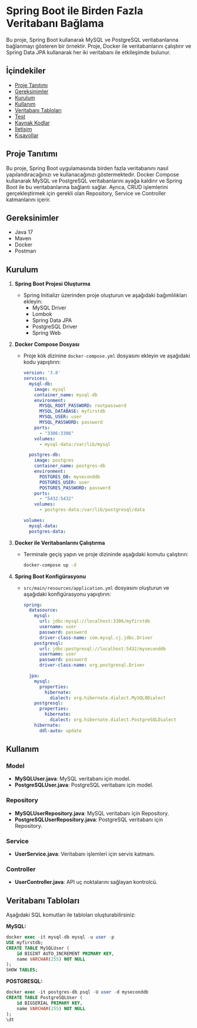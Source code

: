 # Spring Boot ile Birden Fazla Veritabanı Bağlama

Bu proje, Spring Boot kullanarak MySQL ve PostgreSQL veritabanlarına bağlanmayı gösteren bir örnektir. Proje, Docker ile veritabanlarını çalıştırır ve Spring Data JPA kullanarak her iki veritabanı ile etkileşimde bulunur. 

## İçindekiler

- [Proje Tanıtımı](#proje-tanıtımı)
- [Gereksinimler](#gereksinimler)
- [Kurulum](#kurulum)
- [Kullanım](#kullanım)
- [Veritabanı Tabloları](#veritabanı-tabloları)
- [Test](#test)
- [Kaynak Kodlar](#kaynak-kodlar)
- [İletişim](#iletişim)
- [Kısayollar](#kısayollar)

## Proje Tanıtımı

Bu proje, Spring Boot uygulamasında birden fazla veritabanını nasıl yapılandıracağınızı ve kullanacağınızı göstermektedir. Docker Compose kullanarak MySQL ve PostgreSQL veritabanlarını ayağa kaldırır ve Spring Boot ile bu veritabanlarına bağlantı sağlar. Ayrıca, CRUD işlemlerini gerçekleştirmek için gerekli olan Repository, Service ve Controller katmanlarını içerir.

## Gereksinimler

- Java 17
- Maven
- Docker
- Postman

## Kurulum

1. **Spring Boot Projesi Oluşturma**
   - Spring Initializr üzerinden proje oluşturun ve aşağıdaki bağımlılıkları ekleyin:
     - MySQL Driver
     - Lombok
     - Spring Data JPA
     - PostgreSQL Driver
     - Spring Web

2. **Docker Compose Dosyası**
   - Proje kök dizinine `docker-compose.yml` dosyasını ekleyin ve aşağıdaki kodu yapıştırın:

     ```yaml
     version: '3.8'
     services:
       mysql-db:
         image: mysql
         container_name: mysql-db
         environment:
           MYSQL_ROOT_PASSWORD: rootpassword
           MYSQL_DATABASE: myfirstdb
           MYSQL_USER: user
           MYSQL_PASSWORD: password
         ports:
           - "3306:3306"
         volumes:
           - mysql-data:/var/lib/mysql

       postgres-db:
         image: postgres
         container_name: postgres-db
         environment:
           POSTGRES_DB: myseconddb
           POSTGRES_USER: user
           POSTGRES_PASSWORD: password
         ports:
           - "5432:5432"
         volumes:
           - postgres-data:/var/lib/postgresql/data

     volumes:
       mysql-data:
       postgres-data:
     ```

3. **Docker ile Veritabanlarını Çalıştırma**
   - Terminale geçiş yapın ve proje dizininde aşağıdaki komutu çalıştırın:
     
     ```bash
     docker-compose up -d
     ```

4. **Spring Boot Konfigürasyonu**
   - `src/main/resources/application.yml` dosyasını oluşturun ve aşağıdaki konfigürasyonu yapıştırın:

     ```yaml
     spring:
       datasource:
         mysql:
           url: jdbc:mysql://localhost:3306/myfirstdb
           username: user
           password: password
           driver-class-name: com.mysql.cj.jdbc.Driver
         postgresql:
           url: jdbc:postgresql://localhost:5432/myseconddb
           username: user
           password: password
           driver-class-name: org.postgresql.Driver

       jpa:
         mysql:
           properties:
             hibernate:
               dialect: org.hibernate.dialect.MySQL8Dialect
         postgresql:
           properties:
             hibernate:
               dialect: org.hibernate.dialect.PostgreSQLDialect
         hibernate:
           ddl-auto: update
     ```

## Kullanım

### Model

- **MySQLUser.java**: MySQL veritabanı için model.
- **PostgreSQLUser.java**: PostgreSQL veritabanı için model.

### Repository

- **MySQLUserRepository.java**: MySQL veritabanı için Repository.
- **PostgreSQLUserRepository.java**: PostgreSQL veritabanı için Repository.

### Service

- **UserService.java**: Veritabanı işlemleri için servis katmanı.

### Controller

- **UserController.java**: API uç noktalarını sağlayan kontrolcü.

## Veritabanı Tabloları

Aşağıdaki SQL komutları ile tabloları oluşturabilirsiniz:

**MySQL:**

```sql
docker exec -it mysql-db mysql -u user -p
USE myfirstdb;
CREATE TABLE MySQLUser (
    id BIGINT AUTO_INCREMENT PRIMARY KEY,
    name VARCHAR(255) NOT NULL
);
SHOW TABLES;
```

**POSTGRESQL:**
```sql
docker exec -it postgres-db psql -U user -d myseconddb
CREATE TABLE PostgreSQLUser (
    id BIGSERIAL PRIMARY KEY,
    name VARCHAR(255) NOT NULL
);
\dt
```

